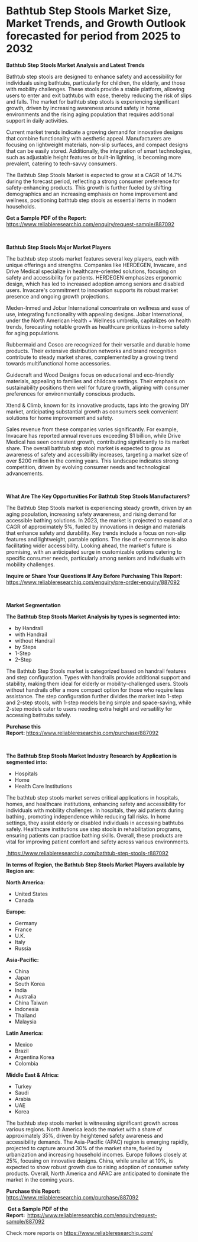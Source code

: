 <p><h1>Bathtub Step Stools Market Size, Market Trends, and Growth Outlook forecasted for period from 2025 to 2032</h1></p><p><strong>Bathtub Step Stools Market Analysis and Latest Trends</strong></p>
<p><p>Bathtub step stools are designed to enhance safety and accessibility for individuals using bathtubs, particularly for children, the elderly, and those with mobility challenges. These stools provide a stable platform, allowing users to enter and exit bathtubs with ease, thereby reducing the risk of slips and falls. The market for bathtub step stools is experiencing significant growth, driven by increasing awareness around safety in home environments and the rising aging population that requires additional support in daily activities.</p><p>Current market trends indicate a growing demand for innovative designs that combine functionality with aesthetic appeal. Manufacturers are focusing on lightweight materials, non-slip surfaces, and compact designs that can be easily stored. Additionally, the integration of smart technologies, such as adjustable height features or built-in lighting, is becoming more prevalent, catering to tech-savvy consumers. </p><p>The Bathtub Step Stools Market is expected to grow at a CAGR of 14.7% during the forecast period, reflecting a strong consumer preference for safety-enhancing products. This growth is further fueled by shifting demographics and an increasing emphasis on home improvement and wellness, positioning bathtub step stools as essential items in modern households.</p></p>
<p><strong>Get a Sample PDF of the Report:&nbsp;</strong> <a href="https://www.reliableresearchiq.com/enquiry/request-sample/887092?utm_campaign=1119&utm_medium=2&utm_source=Github&utm_content=ia&utm_term=06022025&utm_id=bathtub-step-stools">https://www.reliableresearchiq.com/enquiry/request-sample/887092</a></p>
<p>&nbsp;</p>
<p><strong>Bathtub Step Stools Major Market Players</strong></p>
<p><p>The bathtub step stools market features several key players, each with unique offerings and strengths. Companies like HERDEGEN, Invacare, and Drive Medical specialize in healthcare-oriented solutions, focusing on safety and accessibility for patients. HERDEGEN emphasizes ergonomic design, which has led to increased adoption among seniors and disabled users. Invacare's commitment to innovation supports its robust market presence and ongoing growth projections.</p><p>Meden-Inmed and Jobar International concentrate on wellness and ease of use, integrating functionality with appealing designs. Jobar International, under the North American Health + Wellness umbrella, capitalizes on health trends, forecasting notable growth as healthcare prioritizes in-home safety for aging populations.</p><p>Rubbermaid and Cosco are recognized for their versatile and durable home products. Their extensive distribution networks and brand recognition contribute to steady market shares, complemented by a growing trend towards multifunctional home accessories.</p><p>Guidecraft and Wood Designs focus on educational and eco-friendly materials, appealing to families and childcare settings. Their emphasis on sustainability positions them well for future growth, aligning with consumer preferences for environmentally conscious products.</p><p>Xtend & Climb, known for its innovative products, taps into the growing DIY market, anticipating substantial growth as consumers seek convenient solutions for home improvement and safety.</p><p>Sales revenue from these companies varies significantly. For example, Invacare has reported annual revenues exceeding $1 billion, while Drive Medical has seen consistent growth, contributing significantly to its market share. The overall bathtub step stool market is expected to grow as awareness of safety and accessibility increases, targeting a market size of over $200 million in the coming years. This landscape indicates strong competition, driven by evolving consumer needs and technological advancements.</p></p>
<p>&nbsp;</p>
<p><strong>What Are The Key Opportunities For Bathtub Step Stools Manufacturers?</strong></p>
<p><p>The Bathtub Step Stools market is experiencing steady growth, driven by an aging population, increasing safety awareness, and rising demand for accessible bathing solutions. In 2023, the market is projected to expand at a CAGR of approximately 5%, fueled by innovations in design and materials that enhance safety and durability. Key trends include a focus on non-slip features and lightweight, portable options. The rise of e-commerce is also facilitating wider accessibility. Looking ahead, the market's future is promising, with an anticipated surge in customizable options catering to specific consumer needs, particularly among seniors and individuals with mobility challenges.</p></p>
<p><strong>Inquire or Share Your Questions If Any Before Purchasing This Report:</strong> <a href="https://www.reliableresearchiq.com/enquiry/pre-order-enquiry/887092?utm_campaign=1119&utm_medium=2&utm_source=Github&utm_content=ia&utm_term=06022025&utm_id=bathtub-step-stools">https://www.reliableresearchiq.com/enquiry/pre-order-enquiry/887092</a></p>
<p>&nbsp;</p>
<p><strong>Market Segmentation</strong></p>
<p><strong>The Bathtub Step Stools Market Analysis by types is segmented into:</strong></p>
<p><ul><li>by Handrail</li><li>with Handrail</li><li>without Handrail</li><li>by Steps</li><li>1-Step</li><li>2-Step</li></ul></p>
<p><p>The Bathtub Step Stools market is categorized based on handrail features and step configuration. Types with handrails provide additional support and stability, making them ideal for elderly or mobility-challenged users. Stools without handrails offer a more compact option for those who require less assistance. The step configuration further divides the market into 1-step and 2-step stools, with 1-step models being simple and space-saving, while 2-step models cater to users needing extra height and versatility for accessing bathtubs safely.</p></p>
<p><strong>Purchase this Report:&nbsp;</strong><a href="https://www.reliableresearchiq.com/purchase/887092?utm_campaign=1119&utm_medium=2&utm_source=Github&utm_content=ia&utm_term=06022025&utm_id=bathtub-step-stools">https://www.reliableresearchiq.com/purchase/887092</a></p>
<p>&nbsp;</p>
<p><strong>The Bathtub Step Stools Market Industry Research by Application is segmented into:</strong></p>
<p><ul><li>Hospitals</li><li>Home</li><li>Health Care Institutions</li></ul></p>
<p><p>The bathtub step stools market serves critical applications in hospitals, homes, and healthcare institutions, enhancing safety and accessibility for individuals with mobility challenges. In hospitals, they aid patients during bathing, promoting independence while reducing fall risks. In home settings, they assist elderly or disabled individuals in accessing bathtubs safely. Healthcare institutions use step stools in rehabilitation programs, ensuring patients can practice bathing skills. Overall, these products are vital for improving patient comfort and safety across various environments.</p></p>
<p><a href="https://www.reliableresearchiq.com/bathtub-step-stools-r887092?utm_campaign=1119&utm_medium=2&utm_source=Github&utm_content=ia&utm_term=06022025&utm_id=bathtub-step-stools">&nbsp;https://www.reliableresearchiq.com/bathtub-step-stools-r887092</a></p>
<p><strong>In terms of Region, the Bathtub Step Stools Market Players available by Region are:</strong></p>
<p>
    <p> <strong> North America: </strong>
        <ul>
            <li>United States</li>
            <li>Canada</li>
        </ul>
        </p> 
    <p> <strong> Europe: </strong>
        <ul>
            <li>Germany</li>
            <li>France</li>
            <li>U.K.</li>
            <li>Italy</li>
            <li>Russia</li>
        </ul>
        </p> 
    <p> <strong> Asia-Pacific: </strong>
        <ul>
            <li>China</li>
            <li>Japan</li>
            <li>South Korea</li>
            <li>India</li>
            <li>Australia</li>
            <li>China Taiwan</li>
            <li>Indonesia</li>
            <li>Thailand</li>
            <li>Malaysia</li>
        </ul>
        </p> 
    <p> <strong> Latin America: </strong>
        <ul>
            <li>Mexico</li>
            <li>Brazil</li>
            <li>Argentina Korea</li>
            <li>Colombia</li>
        </ul>
        </p> 
    <p> <strong> Middle East & Africa: </strong>
        <ul>
            <li>Turkey</li>
            <li>Saudi</li>
            <li>Arabia</li>
            <li>UAE</li>
            <li>Korea</li>
        </ul>
    </p>
    </p>
<p><p>The bathtub step stools market is witnessing significant growth across various regions. North America leads the market with a share of approximately 35%, driven by heightened safety awareness and accessibility demands. The Asia-Pacific (APAC) region is emerging rapidly, projected to capture around 30% of the market share, fueled by urbanization and increasing household incomes. Europe follows closely at 25%, focusing on innovative designs. China, while smaller at 10%, is expected to show robust growth due to rising adoption of consumer safety products. Overall, North America and APAC are anticipated to dominate the market in the coming years.</p></p>
<p><strong>Purchase this Report: </strong><a href="https://www.reliableresearchiq.com/purchase/887092?utm_campaign=1119&utm_medium=2&utm_source=Github&utm_content=ia&utm_term=06022025&utm_id=bathtub-step-stools">https://www.reliableresearchiq.com/purchase/887092</a></p>
<p>&nbsp;<strong>Get a Sample PDF of the Report:&nbsp;&nbsp;</strong><a href="https://www.reliableresearchiq.com/enquiry/request-sample/887092?utm_campaign=1119&utm_medium=2&utm_source=Github&utm_content=ia&utm_term=06022025&utm_id=bathtub-step-stools">https://www.reliableresearchiq.com/enquiry/request-sample/887092</a></p>
<p><strong></strong></p>
<p>Check more reports on <a href="https://www.reliableresearchiq.com/?utm_campaign=1119&utm_medium=2&utm_source=Github&utm_content=ia&utm_term=06022025&utm_id=bathtub-step-stools">https://www.reliableresearchiq.com/</a></p>